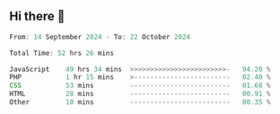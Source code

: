 ## Hi there 👋
<!--START_SECTION:Muni-->

```Javascript
From: 14 September 2024 - To: 22 October 2024

Total Time: 52 hrs 26 mins

JavaScript    49 hrs 34 mins  >>>>>>>>>>>>>>>>>>>>>>>>-   94.20 %
PHP           1 hr 15 mins    >------------------------   02.40 %
CSS           53 mins         -------------------------   01.68 %
HTML          28 mins         -------------------------   00.91 %
Other         10 mins         -------------------------   00.35 %
```

<!--END_SECTION:Muni-->
